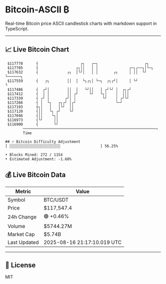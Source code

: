# Bitcoin-ASCII ₿

Real-time Bitcoin price ASCII candlestick charts with markdown support in TypeScript.

---

## 📈 Live Bitcoin Chart

```
 $117778      ┤                   ┌┐   ┌─┐                     ┌┐          
 $117705      ┤                 ┌┐││   │ │              ┌─┐┌──┐│└─┐        
 $117632      ┤             ┌┐  │└┘│   │ │       ┌┐     │ ││  └┘  └──────┐ 
 $117559      ┤   ┌┐        ││  │  └┐┌┐│ └─┐  ┌┐┌┘│     │ └┘             └ 
 $117486      ┤  ┌┘│        ││  │   └┘││   │ ┌┘└┘ │  ┌┐┌┘                  
 $117412      ┤  │ │        ││ ┌┘     └┘   └┐│    │  │││                   
 $117339      ┤ ┌┘ │       ┌┘│ │            └┘    │ ┌┘└┘                   
 $117266      ┤ │  └┐   ┌┐┌┘ │┌┘                  └─┘                      
 $117193      ┼┐│   │   │└┘  ││                                            
 $117120      ┤││   └┐ ┌┘    └┘                                            
 $117046      ┤││    └┐│                                                   
 $116973      ┤└┘     ││                                                   
 $116900      ┤       └┘                                                   
        ────────────────────────────────────────────────────────────→
        Time

## ⚡ Bitcoin Difficulty Adjustment
[ ░░░░░░░░░░░░░░░░░░░░░░░                  ] 56.25%

• Blocks Mined: 272 / 1154
• Estimated Adjustment: -1.68%
```

## 💰 Live Bitcoin Data

| Metric | Value |
|--------|-------|
| Symbol | BTC/USDT |
| Price | $117,547.4 |
| 24h Change | 🟢 +0.46% |
| Volume | $5744.27M |
| Market Cap | $5.74B |
| Last Updated | 2025-08-16 21:17:10.019 UTC |

---

## 📄 License

MIT